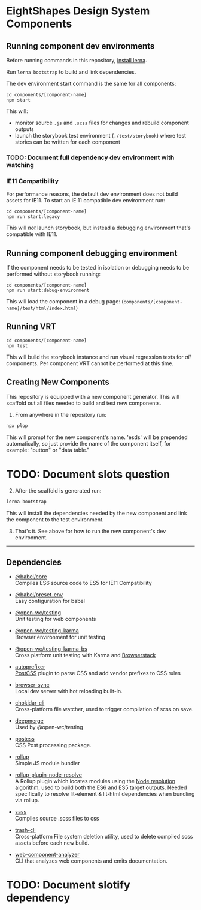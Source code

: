 # EightShapes Design System Components


## Running component dev environments
Before running commands in this repository, [install lerna](./documentation/lerna.md).

Run `lerna bootstrap` to build and link dependencies.

The dev environment start command is the same for all components:

```
cd components/[component-name]
npm start
```

This will:
* monitor source `.js` and `.scss` files for changes and rebuild component outputs
* launch the storybook test environment (`./test/storybook`) where test stories can be written for each component

### TODO: Document full dependency dev environment with watching

### IE11 Compatibility
For performance reasons, the default dev environment does not build assets for IE11. To start an IE 11 compatible dev environment run:

```
cd components/[component-name]
npm run start:legacy
```

This will _not_ launch storybook, but instead a debugging environment that's compatible with IE11.

## Running component debugging environment
If the component needs to be tested in isolation or debugging needs to be performed without storybook running:

```
cd components/[component-name]
npm run start:debug-environment
```

This will load the component in a debug page: (`components/[component-name]/test/html/index.html`)

## Running VRT
```
cd components/[component-name]
npm test
```

This will build the storybook instance and run visual regression tests for _all_ components. Per component VRT cannot be performed at this time.

## Creating New Components
This repository is equipped with a new component generator. This will scaffold out all files needed to build and test new components.

1. From anywhere in the repository run:  
```bash
npx plop
```  
This will prompt for the new component's name. 'esds' will be prepended automatically, so just provide the name of the component itself, for example: "button" or "data table."

# TODO: Document slots question

2. After the scaffold is generated run:  
```bash
lerna bootstrap  
```  
This will install the dependencies needed by the new component and link the component to the test environment.

3. That's it. See above for how to run the new component's dev environment.


---
## Dependencies
* [@babel/core](https://github.com/babel/babel/tree/master/packages/babel-core)  
Compiles ES6 source code to ES5 for IE11 Compatibility

* [@babel/preset-env](https://github.com/babel/babel/tree/master/packages/babel-preset-env)  
Easy configuration for babel

* [@open-wc/testing](https://open-wc.org/testing/)  
Unit testing for web components

* [@open-wc/testing-karma](https://open-wc.org/testing/#karma)  
Browser environment for unit testing

* [@open-wc/testing-karma-bs](https://open-wc.org/testing/testing-karma-bs.html)  
Cross platform unit testing with Karma and [Browserstack](https://www.browserstack.com)

* [autoprefixer](https://github.com/postcss/autoprefixer#readme)  
[PostCSS](https://github.com/postcss/postcss) plugin to parse CSS and add vendor prefixes to CSS rules

* [browser-sync](https://www.browsersync.io)  
Local dev server with hot reloading built-in.

* [chokidar-cli](https://github.com/kimmobrunfeldt/chokidar-cli)  
Cross-platform file watcher, used to trigger compilation of scss on save.

* [deepmerge](https://github.com/TehShrike/deepmerge)  
Used by @open-wc/testing

* [postcss](https://github.com/postcss/postcss)  
CSS Post processing package.

* [rollup](https://rollupjs.org/guide/en/)  
Simple JS module bundler

* [rollup-plugin-node-resolve](https://github.com/rollup/plugins/tree/master/packages/node-resolve)  
A Rollup plugin which locates modules using the [Node resolution algorithm](https://nodejs.org/api/modules.html#modules_all_together), used to build both the ES6 and ES5 target outputs. Needed specifically to resolve lit-element & lit-html dependencies when bundling via rollup.

* [sass](https://github.com/sass/dart-sass)  
Compiles source .scss files to css

* [trash-cli](https://github.com/sindresorhus/trash-cli#readme)  
Cross-platform File system deletion utility, used to delete compiled scss assets before each new build.

* [web-component-analyzer](https://github.com/runem/web-component-analyzer)  
CLI that analyzes web components and emits documentation.

# TODO: Document slotify dependency
